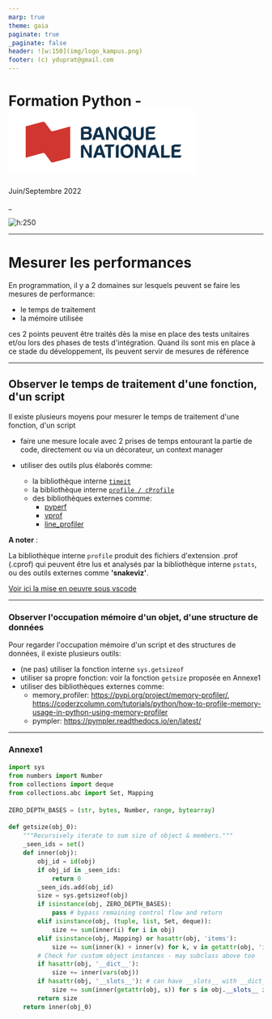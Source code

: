 ```yaml
---
marp: true
theme: gaia
paginate: true
_paginate: false
header: ![w:150](img/logo_kampus.png)
footer: (c) yduprat@gmail.com
---
```

# Formation Python - ![h:100 w:280](img/logo_bnc.png)

Juin/Septembre 2022

_

![h:250](https://www.python.org/static/community_logos/python-logo-generic.svg)

---
<style scoped> {
  font-size: 26px;
}
</style>

# Mesurer les performances

En programmation, il y a 2 domaines sur lesquels peuvent se faire les mesures de performance:

* le temps de traitement
* la mémoire utilisée

ces 2 points peuvent être traités dès la mise en place des tests unitaires et/ou lors des phases de tests d'intégration. Quand ils sont mis en place à ce stade du développement, ils peuvent servir de mesures de référence

---
<style scoped> {
  font-size: 21px;
}
</style>
## Observer le temps de traitement d'une fonction, d'un script

Il existe plusieurs moyens pour mesurer le temps de traitement d'une fonction, d'un script

* faire une mesure locale avec 2 prises de temps entourant la partie de code, directement ou via un décorateur, un context manager

* utiliser des outils plus élaborés comme:
    - la bibliothèque interne [`timeit`](https://docs.python.org/fr/3/library/timeit.html)
    - la bibliothèque interne [`profile / cProfile`](https://docs.python.org/3/library/profile.html)
    - des bibliothèques externes comme:
        + [pyperf](https://pyperf.readthedocs.io/en/latest)
        + [vprof](https://pythonrepo.com/repo/nvdv-vprof-python-monitoring)
        + [line_profiler](https://coderzcolumn.com/tutorials/python/line-profiler-line-by-line-profiling-of-python-code)

**A noter** :

La bibliothèque interne `profile` produit des fichiers d'extension .prof (.cprof) qui peuvent être lus et analysés par la bibliothèque interne `pstats`, ou des outils externes comme **'snakeviz'**.

[Voir ici la mise en oeuvre sous vscode](https://docs.microsoft.com/fr-fr/visualstudio/python/profiling-python-code-in-visual-studio?view=vs-2019)

---
<style scoped> {
  font-size: 26px;
}
</style>
### Observer l'occupation mémoire d'un objet, d'une structure de données

Pour regarder l'occupation mémoire d'un script et des structures de données, il existe plusieurs outils:

* (ne pas) utiliser la fonction interne `sys.getsizeof` 
* utiliser sa propre fonction: voir la fonction `getsize` proposée en Annexe1
* utiliser des bibliothèques externes comme:
    + memory_profiler: <https://pypi.org/project/memory-profiler/>, <https://coderzcolumn.com/tutorials/python/how-to-profile-memory-usage-in-python-using-memory-profiler>
    + pympler: <https://pympler.readthedocs.io/en/latest/>

---
<style scoped> {
  font-size: 22px;
}
</style>
### Annexe1
```python
import sys
from numbers import Number
from collections import deque
from collections.abc import Set, Mapping

ZERO_DEPTH_BASES = (str, bytes, Number, range, bytearray)

def getsize(obj_0):
    """Recursively iterate to sum size of object & members."""
    _seen_ids = set()
    def inner(obj):
        obj_id = id(obj)
        if obj_id in _seen_ids:
            return 0
        _seen_ids.add(obj_id)
        size = sys.getsizeof(obj)
        if isinstance(obj, ZERO_DEPTH_BASES):
            pass # bypass remaining control flow and return
        elif isinstance(obj, (tuple, list, Set, deque)):
            size += sum(inner(i) for i in obj)
        elif isinstance(obj, Mapping) or hasattr(obj, 'items'):
            size += sum(inner(k) + inner(v) for k, v in getattr(obj, 'items')())
        # Check for custom object instances - may subclass above too
        if hasattr(obj, '__dict__'):
            size += inner(vars(obj))
        if hasattr(obj, '__slots__'): # can have __slots__ with __dict__
            size += sum(inner(getattr(obj, s)) for s in obj.__slots__ if hasattr(obj, s))
        return size
    return inner(obj_0)
```
